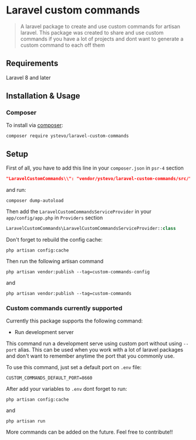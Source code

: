 # Laravel custom commands

> A laravel package to create and use custom commands for artisan laravel. This package was created to share and use custom commands if you have a lot of projects and dont want 
to generate a custom command to each off them

## Requirements

Laravel 8 and later

## Installation & Usage

### Composer

To install via [composer](http://getcomposer.org/):

```
composer require ystevo/laravel-custom-commands
```

## Setup

First of all, you have to add this line in your `composer.json` in `psr-4` section

```json
"LaravelCustomCommands\\": "vendor/ystevo/laravel-custom-commands/src/"
```

and run:

```
composer dump-autoload
```

Then add the `LaravelCustomCommandsServiceProvider` in your `app/config/app.php` in `Providers` section

```php
LaravelCustomCommands\LaravelCustomCommandsServiceProvider::class
```

Don't forget to rebuild the config cache:

```
php artisan config:cache
```

Then run the following artisan command

```
php artisan vendor:publish --tag=custom-commands-config
```

and

```
php artisan vendor:publish --tag=custom-commands
```

### Custom commands currently supported

Currently this package supports the following command:

- Run development server

This command run a development serve using custom port without using `--port` alias. This can be used when you work with a lot of laravel packages and don't want to remember anytime the port 
that you commonly use.

To use this command, just set a default port on `.env` file:

```
CUSTOM_COMMANDS_DEFAULT_PORT=8660
```

After add your variables to `.env` dont forget to run:

```
php artisan config:cache
```

and

```
php artisan run
```

More commands can be added on the future. Feel free to contribute!!


